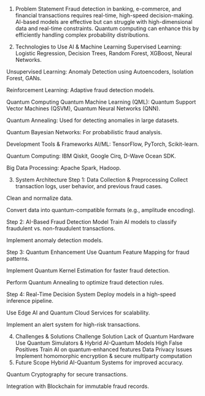 1. Problem Statement
Fraud detection in banking, e-commerce, and financial transactions requires real-time, high-speed decision-making. AI-based models are effective but can struggle with high-dimensional data and real-time constraints. Quantum computing can enhance this by efficiently handling complex probability distributions.

2. Technologies to Use
AI & Machine Learning
Supervised Learning: Logistic Regression, Decision Trees, Random Forest, XGBoost, Neural Networks.

Unsupervised Learning: Anomaly Detection using Autoencoders, Isolation Forest, GANs.

Reinforcement Learning: Adaptive fraud detection models.

Quantum Computing
Quantum Machine Learning (QML): Quantum Support Vector Machines (QSVM), Quantum Neural Networks (QNN).

Quantum Annealing: Used for detecting anomalies in large datasets.

Quantum Bayesian Networks: For probabilistic fraud analysis.

Development Tools & Frameworks
AI/ML: TensorFlow, PyTorch, Scikit-learn.

Quantum Computing: IBM Qiskit, Google Cirq, D-Wave Ocean SDK.

Big Data Processing: Apache Spark, Hadoop.

3. System Architecture
Step 1: Data Collection & Preprocessing
Collect transaction logs, user behavior, and previous fraud cases.

Clean and normalize data.

Convert data into quantum-compatible formats (e.g., amplitude encoding).

Step 2: AI-Based Fraud Detection Model
Train AI models to classify fraudulent vs. non-fraudulent transactions.

Implement anomaly detection models.

Step 3: Quantum Enhancement
Use Quantum Feature Mapping for fraud patterns.

Implement Quantum Kernel Estimation for faster fraud detection.

Perform Quantum Annealing to optimize fraud detection rules.

Step 4: Real-Time Decision System
Deploy models in a high-speed inference pipeline.

Use Edge AI and Quantum Cloud Services for scalability.

Implement an alert system for high-risk transactions.

4. Challenges & Solutions
Challenge	Solution
Lack of Quantum Hardware	Use Quantum Simulators & Hybrid AI-Quantum Models
High False Positives	Train AI on quantum-enhanced features
Data Privacy Issues	Implement homomorphic encryption & secure multiparty computation
5. Future Scope
Hybrid AI-Quantum Systems for improved accuracy.

Quantum Cryptography for secure transactions.

Integration with Blockchain for immutable fraud records.
